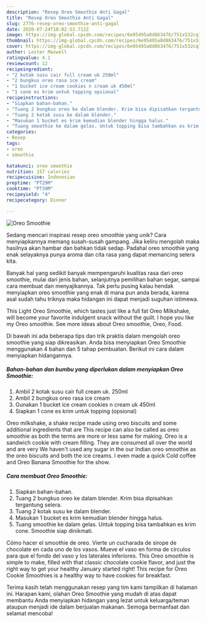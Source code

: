 ```yaml
---
description: "Resep Oreo Smoothie Anti Gagal"
title: "Resep Oreo Smoothie Anti Gagal"
slug: 2776-resep-oreo-smoothie-anti-gagal
date: 2020-07-24T18:02:53.712Z
image: https://img-global.cpcdn.com/recipes/6e95495a8d863476/751x532cq70/oreo-smoothie-foto-resep-utama.jpg
thumbnail: https://img-global.cpcdn.com/recipes/6e95495a8d863476/751x532cq70/oreo-smoothie-foto-resep-utama.jpg
cover: https://img-global.cpcdn.com/recipes/6e95495a8d863476/751x532cq70/oreo-smoothie-foto-resep-utama.jpg
author: Lester Maxwell
ratingvalue: 4.1
reviewcount: 12
recipeingredient:
- "2 kotak susu cair full cream uk 250ml"
- "2 bungkus oreo rasa ice cream"
- "1 bucket ice cream cookies n cream uk 450ml"
- "1 cone es krim untuk topping opsional"
recipeinstructions:
- "Siapkan bahan-bahan."
- "Tuang 2 bungkus oreo ke dalam blender. Krim bisa dipisahkan tergantung selera."
- "Tuang 2 kotak susu ke dalam blender."
- "Masukan 1 bucket es krim kemudian blender hingga halus."
- "Tuang smoothie ke dalam gelas. Untuk topping bisa tambahkan es krim cone. Smoothie siap dinikmati."
categories:
- Resep
tags:
- oreo
- smoothie

katakunci: oreo smoothie 
nutrition: 157 calories
recipecuisine: Indonesian
preptime: "PT29M"
cooktime: "PT39M"
recipeyield: "4"
recipecategory: Dinner

---
```



![Oreo Smoothie](https://img-global.cpcdn.com/recipes/6e95495a8d863476/751x532cq70/oreo-smoothie-foto-resep-utama.jpg)

Sedang mencari inspirasi resep oreo smoothie yang unik? Cara menyiapkannya memang susah-susah gampang. Jika keliru mengolah maka hasilnya akan hambar dan bahkan tidak sedap. Padahal oreo smoothie yang enak selayaknya punya aroma dan cita rasa yang dapat memancing selera kita.

Banyak hal yang sedikit banyak mempengaruhi kualitas rasa dari oreo smoothie, mulai dari jenis bahan, selanjutnya pemilihan bahan segar, sampai cara membuat dan menyajikannya. Tak perlu pusing kalau hendak menyiapkan oreo smoothie yang enak di mana pun anda berada, karena asal sudah tahu triknya maka hidangan ini dapat menjadi suguhan istimewa.

This Light Oreo Smoothie, which tastes just like a full fat Oreo Milkshake, will become your favorite indulgent snack without the guilt. I hope you like my Oreo smoothie. See more ideas about Oreo smoothie, Oreo, Food.


Di bawah ini ada beberapa tips dan trik praktis dalam mengolah oreo smoothie yang siap dikreasikan. Anda bisa menyiapkan Oreo Smoothie menggunakan 4 bahan dan 5 tahap pembuatan. Berikut ini cara dalam menyiapkan hidangannya.

<!--inarticleads1-->

##### Bahan-bahan dan bumbu yang diperlukan dalam menyiapkan Oreo Smoothie:

1. Ambil 2 kotak susu cair full cream uk. 250ml
1. Ambil 2 bungkus oreo rasa ice cream
1. Gunakan 1 bucket ice cream cookies n cream uk 450ml
1. Siapkan 1 cone es krim untuk topping (opsional)


Oreo milkshake, a shake recipe made using oreo biscuits and some additional ingredients that are This recipe can also be called as oreo smoothie as both the terms are more or less same for making. Oreo is a sandwich cookie with cream filling. They are consumed all over the world and are very We haven&#39;t used any sugar in the our Indian oreo smoothie as the oreo biscuits and both the ice creams. I even made a quick Cold coffee and Oreo Banana Smoothie for the show. 

<!--inarticleads2-->

##### Cara membuat Oreo Smoothie:

1. Siapkan bahan-bahan.
1. Tuang 2 bungkus oreo ke dalam blender. Krim bisa dipisahkan tergantung selera.
1. Tuang 2 kotak susu ke dalam blender.
1. Masukan 1 bucket es krim kemudian blender hingga halus.
1. Tuang smoothie ke dalam gelas. Untuk topping bisa tambahkan es krim cone. Smoothie siap dinikmati.


Cómo hacer el smoothie de oreo. Vierte un cucharada de sirope de chocolate en cada uno de los vasos. Mueve el vaso en forma de círculos para que el fondo del vaso y los laterales inferiores. This Oreo smoothie is simple to make, filled with that classic chocolate cookie flavor, and just the right way to get your healthy January started right! This recipe for Oreo Cookie Smoothies is a healthy way to have cookies for breakfast. 

Terima kasih telah menggunakan resep yang tim kami tampilkan di halaman ini. Harapan kami, olahan Oreo Smoothie yang mudah di atas dapat membantu Anda menyiapkan hidangan yang lezat untuk keluarga/teman ataupun menjadi ide dalam berjualan makanan. Semoga bermanfaat dan selamat mencoba!
